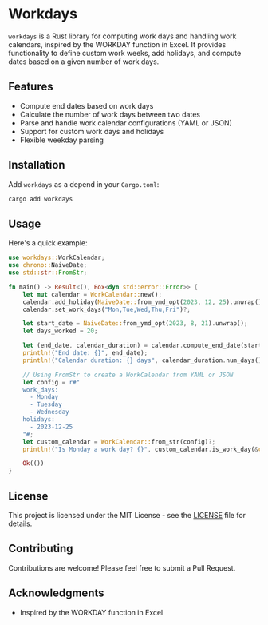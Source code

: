 # Workdays

`workdays` is a Rust library for computing work days and handling work calendars, inspired by the WORKDAY function in Excel. It provides functionality to define custom work weeks, add holidays, and compute dates based on a given number of work days.

## Features

- Compute end dates based on work days
- Calculate the number of work days between two dates
- Parse and handle work calendar configurations (YAML or JSON)
- Support for custom work days and holidays
- Flexible weekday parsing

## Installation

Add `workdays` as a depend in your `Cargo.toml`:

```bash
cargo add workdays
```

## Usage

Here's a quick example:

```rust
use workdays::WorkCalendar;
use chrono::NaiveDate;
use std::str::FromStr;

fn main() -> Result<(), Box<dyn std::error::Error>> {
    let mut calendar = WorkCalendar::new();
    calendar.add_holiday(NaiveDate::from_ymd_opt(2023, 12, 25).unwrap());
    calendar.set_work_days("Mon,Tue,Wed,Thu,Fri")?;

    let start_date = NaiveDate::from_ymd_opt(2023, 8, 21).unwrap();
    let days_worked = 20;

    let (end_date, calendar_duration) = calendar.compute_end_date(start_date, days_worked)?;
    println!("End date: {}", end_date);
    println!("Calendar duration: {} days", calendar_duration.num_days());

    // Using FromStr to create a WorkCalendar from YAML or JSON
    let config = r#"
    work_days:
      - Monday
      - Tuesday
      - Wednesday
    holidays:
      - 2023-12-25
    "#;
    let custom_calendar = WorkCalendar::from_str(config)?;
    println!("Is Monday a work day? {}", custom_calendar.is_work_day(&chrono::Weekday::Mon));

    Ok(())
}
```

## License

This project is licensed under the MIT License - see the [LICENSE](./LICENSE) file for details.

## Contributing

Contributions are welcome! Please feel free to submit a Pull Request.

## Acknowledgments

- Inspired by the WORKDAY function in Excel
